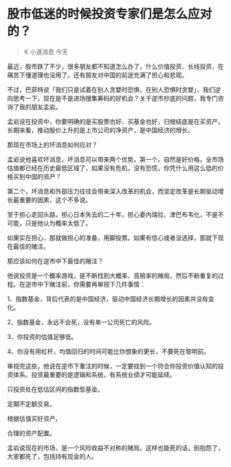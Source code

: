 # 股市低迷的时候投资专家们是怎么应对的？
> K 小道消息 今天

最近，股市跌了不少，很多朋友都不知道怎么办了，什么价值投资、长线投资，在痛苦下懂道理也没用了。还有朋友对中国的前途充满了担心和悲观。

不过，巴菲特说「我们只是试着在别人贪婪时恐惧，在别人恐惧时贪婪」，我们逆向思考一下，现在是不是进场搜集筹码的好机会？关于逆市抄底的问题，我专门咨询了我的朋友孟岩。

孟岩说在投资中，你要明确的是买股票也好、买基金也好，归根结底是在买资产。长期来看，推动股价上升的是上市公司的净资产，是中国经济的增长。

那现在市场上的坏消息如何应对？

孟岩说他喜欢坏消息，坏消息可以带来两个优势。第一个，自然是好价格。全市场估值都已经在历史最低区域了，如果没有危机，没有恐慌，你凭什么用这么低的价格买到中国的资产？

第二个，坏消息和外部压力往往会带来深入改革的机会，而坚定改革是长期驱动增长最重要的因素，这个不多说。

至于担心走回头路，担心日本失去的二十年，担心委内瑞拉、津巴布韦化，不是不可能，只是他认为概率太低了。

如果实在担心，那就做担心的准备，用脚投票。如果有信心或者没选择，那就下现在最佳的赌注。

那应该如何在逆市中下最佳的赌注？

他说投资是一个概率游戏，是不断找到大概率、高赔率的赌局，然后不断重复的过程。在逆市中下赌注前，你需要再审视下几件事情：

1、指数基金，背后代表的是中国经济，驱动中国经济长期增长的因素并没有变化。

2、指数基金，永远不会死，没有单一公司死亡的风险。

3、你投资的估值足够低。

4、你没有用杠杆，均值回归的时间可能比你想象的更长，不要死在黎明前。

审视完这些，他说在逆市下重注的时候，一定要找到一个符合你投资价值认知的投资体系。投资最重要的是逻辑和系统，有系统业绩才可能延续。

只投资处在低估区间的指数型基金。

定期不定额交易。

根据估值买好资产。

合理的资产配置。

孟岩说现在的市场，是一个风险收益不对称的赌局。这样也能死的话，别抱怨了，大家都死了，包括持有现金的人。